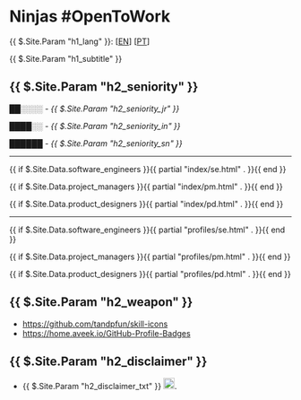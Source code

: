 # Ninjas #OpenToWork

{{ $.Site.Param "h1_lang" }}: [[EN](README.en.md)] [[PT](README.md)]

{{ $.Site.Param "h1_subtitle" }}

## {{ $.Site.Param "h2_seniority" }}

██░░░░ - _{{ $.Site.Param "h2_seniority_jr" }}_

████░░ - _{{ $.Site.Param "h2_seniority_in" }}_

██████ - _{{ $.Site.Param "h2_seniority_sn" }}_

<hr />

{{ if $.Site.Data.software_engineers }}{{ partial "index/se.html" . }}{{ end }}

{{ if $.Site.Data.project_managers }}{{ partial "index/pm.html" . }}{{ end }}

{{ if $.Site.Data.product_designers }}{{ partial "index/pd.html" . }}{{ end }}

<hr />

{{ if $.Site.Data.software_engineers }}{{ partial "profiles/se.html" . }}{{ end }}

{{ if $.Site.Data.project_managers }}{{ partial "profiles/pm.html" . }}{{ end }}

{{ if $.Site.Data.product_designers }}{{ partial "profiles/pd.html" . }}{{ end }}

## {{ $.Site.Param "h2_weapon" }}

- <https://github.com/tandpfun/skill-icons>
- <https://home.aveek.io/GitHub-Profile-Badges>

## {{ $.Site.Param "h2_disclaimer" }}

- {{ $.Site.Param "h2_disclaimer_txt" }} <img width="20em" height="20em" src="https://upload.wikimedia.org/wikipedia/commons/0/00/Icon-badge.svg" />.

